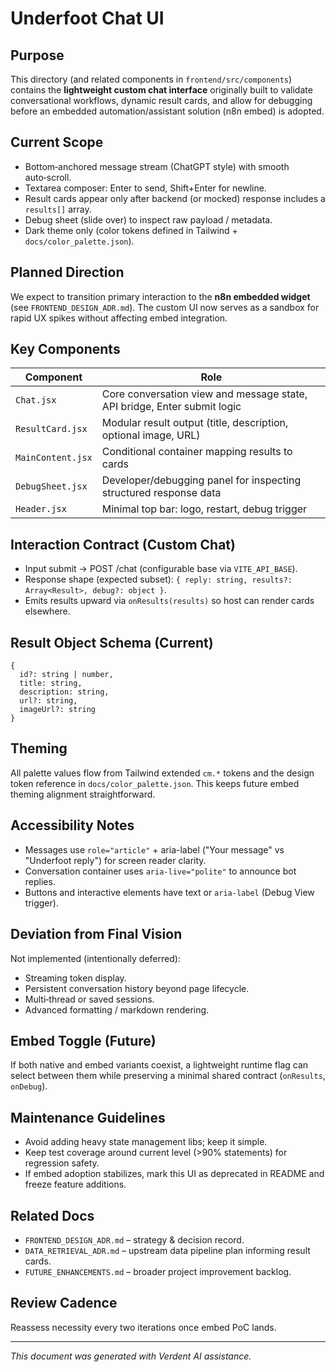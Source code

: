 
# Underfoot Chat UI

## Purpose

This directory (and related components in `frontend/src/components`) contains the **lightweight custom chat interface** originally built to validate conversational workflows, dynamic result cards, and allow for debugging before an embedded automation/assistant solution (n8n embed) is adopted.

## Current Scope

- Bottom‑anchored message stream (ChatGPT style) with smooth auto‑scroll.
- Textarea composer: Enter to send, Shift+Enter for newline.
- Result cards appear only after backend (or mocked) response includes a `results[]` array.
- Debug sheet (slide over) to inspect raw payload / metadata.
- Dark theme only (color tokens defined in Tailwind + `docs/color_palette.json`).

## Planned Direction

We expect to transition primary interaction to the **n8n embedded widget** (see `FRONTEND_DESIGN_ADR.md`). The custom UI now serves as a sandbox for rapid UX spikes without affecting embed integration.

## Key Components

| Component | Role |
| - | - |
| `Chat.jsx` | Core conversation view and message state, API bridge, Enter submit logic |
| `ResultCard.jsx` | Modular result output (title, description, optional image, URL) |
| `MainContent.jsx` | Conditional container mapping results to cards |
| `DebugSheet.jsx` | Developer/debugging panel for inspecting structured response data |
| `Header.jsx` | Minimal top bar: logo, restart, debug trigger |

## Interaction Contract (Custom Chat)

- Input submit -> POST /chat (configurable base via `VITE_API_BASE`).
- Response shape (expected subset): `{ reply: string, results?: Array<Result>, debug?: object }`.
- Emits results upward via `onResults(results)` so host can render cards elsewhere.

## Result Object Schema (Current)

```
{
  id?: string | number,
  title: string,
  description: string,
  url?: string,
  imageUrl?: string
}
```

## Theming

All palette values flow from Tailwind extended `cm.*` tokens and the design token reference in `docs/color_palette.json`. This keeps future embed theming alignment straightforward.

## Accessibility Notes

- Messages use `role="article"` + aria-label ("Your message" vs "Underfoot reply") for screen reader clarity.
- Conversation container uses `aria-live="polite"` to announce bot replies.
- Buttons and interactive elements have text or `aria-label` (Debug View trigger).

## Deviation from Final Vision

Not implemented (intentionally deferred):

- Streaming token display.
- Persistent conversation history beyond page lifecycle.
- Multi‑thread or saved sessions.
- Advanced formatting / markdown rendering.

## Embed Toggle (Future)

If both native and embed variants coexist, a lightweight runtime flag can select between them while preserving a minimal shared contract (`onResults`, `onDebug`).

## Maintenance Guidelines

- Avoid adding heavy state management libs; keep it simple.
- Keep test coverage around current level (>90% statements) for regression safety.
- If embed adoption stabilizes, mark this UI as deprecated in README and freeze feature additions.

## Related Docs

- `FRONTEND_DESIGN_ADR.md` – strategy & decision record.
- `DATA_RETRIEVAL_ADR.md` – upstream data pipeline plan informing result cards.
- `FUTURE_ENHANCEMENTS.md` – broader project improvement backlog.

## Review Cadence

Reassess necessity every two iterations once embed PoC lands.

---

_This document was generated with Verdent AI assistance._
